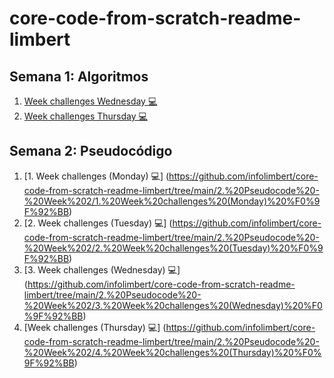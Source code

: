 # core-code-from-scratch-readme-limbert

## Semana 1: Algoritmos

1. [Week challenges Wednesday 💻](https://github.com/infolimbert/core-code-from-scratch-readme-limbert/blob/main/1.%20Algorithms%20-%20Week%201/Week%20challenges%20(Thursday).txt)
2. [Week challenges Thursday 💻](https://github.com/infolimbert/core-code-from-scratch-readme-limbert/blob/main/1.%20Algorithms%20-%20Week%201/Week%20challenges%20(Wednesday)%20%F0%9F%92%BB.txt)

## Semana 2: Pseudocódigo

1. [1. Week challenges (Monday) 💻] (https://github.com/infolimbert/core-code-from-scratch-readme-limbert/tree/main/2.%20Pseudocode%20-%20Week%202/1.%20Week%20challenges%20(Monday)%20%F0%9F%92%BB)
2. [2. Week challenges (Tuesday) 💻] (https://github.com/infolimbert/core-code-from-scratch-readme-limbert/tree/main/2.%20Pseudocode%20-%20Week%202/2.%20Week%20challenges%20(Tuesday)%20%F0%9F%92%BB)
3. [3. Week challenges (Wednesday) 💻] (https://github.com/infolimbert/core-code-from-scratch-readme-limbert/tree/main/2.%20Pseudocode%20-%20Week%202/3.%20Week%20challenges%20(Wednesday)%20%F0%9F%92%BB)
4. [Week challenges (Thursday) 💻] (https://github.com/infolimbert/core-code-from-scratch-readme-limbert/tree/main/2.%20Pseudocode%20-%20Week%202/4.%20Week%20challenges%20(Thursday)%20%F0%9F%92%BB)
